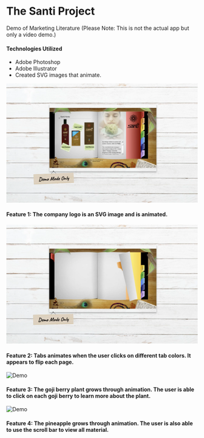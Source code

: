 # The Santi Project
Demo of Marketing Literature (Please Note: This is not the actual app but only a video demo.)

#### Technologies Utilized
* Adobe Photoshop
* Adobe Illustrator 
* Created SVG images that animate.
  
  
![Demo](./ss1.png)
#### Feature 1: The company logo is an SVG image and is animated.

![Demo](./ss3.png)
#### Feature 2: Tabs animates when the user clicks on different tab colors. It appears to flip each page. 

![Demo](./ss2.png)
#### Feature 3: The goji berry plant grows through animation. The user is able to click on each goji berry to learn more about the plant. 

![Demo](./ss4.png)
#### Feature 4: The pineapple grows through animation. The user is also able to use the scroll bar to view all material.
